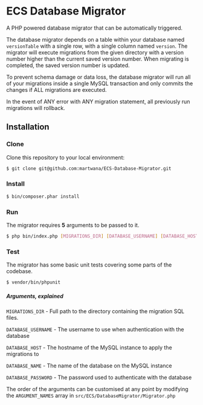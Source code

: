 # ECS Database Migrator

A PHP powered database migrator that can be automatically triggered.


The database migrator depends on a table within your database named `versionTable` with a single row, with a single column named `version`. The migrator will execute migrations from the given directory with a version number higher than the current saved version number. When migrating is completed, the saved version number is updated.


To prevent schema damage or data loss, the database migrator will run all of your migrations inside a single MySQL transaction and only commits the changes if ALL migrations are executed. 


In the event of ANY error with ANY migration statement, all previously run migrations will rollback.


## Installation

### Clone
Clone this repository to your local environment:

```sh
$ git clone git@github.com:martwana/ECS-Database-Migrator.git
```

### Install
```sh
$ bin/composer.phar install
```

### Run
The migrator requires **5** arguments to be passed to it. 

```sh
$ php bin/index.php [MIGRATIONS_DIR] [DATABASE_USERNAME] [DATABASE_HOST] [DATABASE_NAME] [DATABASE_PASSWORD]
```

### Test
The migrator has some basic unit tests covering some parts of the codebase.

```sh
$ vendor/bin/phpunit
```

##### Arguments, explained

`MIGRATIONS_DIR` - Full path to the directory containing the migration SQL files.

`DATABASE_USERNAME` - The username to use when authentication with the database

`DATABASE_HOST` - The hostname of the MySQL instance to apply the migrations to

`DATABASE_NAME` - The name of the database on the MySQL instance

`DATABASE_PASSWORD` - The password used to authenticate with the database

The order of the arguments can be customised at any point by modifying the `ARGUMENT_NAMES` array in `src/ECS/DatabaseMigrator/Migrator.php`
